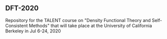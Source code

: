 ## DFT-2020

Repository for the TALENT course on "Density Functional Theory and Self-Consistent Methods" that will take place at the University of California Berkeley in Jul 6-24, 2020

